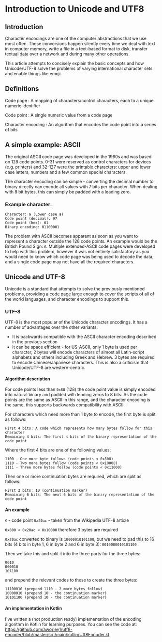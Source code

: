 # Introduction to Unicode and UTF8

## Introduction

Character encodings are one of the computer abstractions that we use most often. These conversions happen silently every time we deal with text in computer memory, write a file in
a text-based format to disk, transfer textual data over a network and during many other operations.

This article attempts to concisely explain the basic concepts and how Unicode/UTF-8 solve the problems of varying international character sets and enable things like emoji.

## Definitions

Code page
: A mapping of characters/control characters, each to a unique numeric identifier

Code point
: A single numeric value from a code page

Character encoding
: An algorithm that encodes the code point into a series of bits

## A simple example: ASCII

The original ASCII code page was developed in the 1960s and was based on 128 code points. 0-31 were reserved as control characters for devices (e.g. printers) and 32-127 were
the printable characters: upper and lower case letters, numbers and a few common special characters.

The character encoding can be simple - converting the decimal number to binary directly can encode all values with 7 bits per character. When dealing with 8 bit bytes, this can
simply be padded with a leading zero.

### Example character:
```
Character: a (Lower case a)
Code point (decimal): 97
Code point (hex): 61
Binary encoding: 01100001
```

The problem with ASCII becomes apparent as soon as you want to represent a character outside the 128 code points. An example would be the British Pound Sign: `£`.
Multiple extended-ASCII code pages were developed to help with this problem, however it was not entirely satisfactory as you would need to know which code page
was being used to decode the data, and a single code page may not have all the required characters.

## Unicode and UTF-8

Unicode is a standard that attempts to solve the previously mentioned problems, providing a code page large enough to cover the scripts of all of the world languages,
and character encodings to support this.

### UTF-8
UTF-8 is the most popular of the Unicode character encodings. It has a number of advantages over the other variants:
* It is backwards compatible with the ASCII character encoding described in the previous section
* It can be space efficient - for US-ASCII, only 1 byte is used per character, 2 bytes will encode characters of almost all Latin-script alphabets and others including Greek and
  Hebrew. 3 bytes are required to encode Chinese/Japanese characters. This is also a criticism that Unicode/UTF-8 are western-centric.

#### Algorithm description

For code points less than `0x80` (128) the code point value is simply encoded into natural binary and padded with leading zeros to 8 bits. As the code points are the same as
ASCII in this range, and the character encoding is the same, this supports backwards compatibility with ASCII.

For characters which need more than 1 byte to encode, the first byte is split as follows:

```
First 4 bits: A code which represents how many bytes follow for this character
Remaining 4 bits: The first 4 bits of the binary representation of the code point
```
Where the first 4 bits are one of the following values:
```
1100 - One more byte follows (code points < 0x800)
1110 - Two more bytes follow (code points < 0x10000)
1111 - Three more bytes follow (code points < 0x11000)
```

Then one or more continuation bytes are required, which are split as follows:
```
First 2 bits: 10 (continuation marker)
Remaining 6 bits: The next 6 bits of the binary representation of the code point
```

#### An example

`€` - code point `0x20ac` - taken from the Wikipedia UTF-8 article

`0x800 < 0x20ac < 0x10000` therefore 3 bytes are required

`0x20ac` converted to binary is `10000010101100`, but we need to pad this to 16 bits (4 bits in byte 1, 6 in byte 2 and 6 in byte 3):
`0010000010101100`

Then we take this and split it into the three parts for the three bytes:
```
0010
000010
101100
```

and prepend the relevant codes to these to create the three bytes:
```
11100010 (prepend 1110 - 2 more bytes follow)
10000010 (prepend 10 - the continuation marker)
10101100 (prepend 10 - the continuation marker)
```

#### An implementation in Kotlin

I've written a (not production ready) implementation of the encoding algorithm in Kotlin for learning purposes. You can see the code at:
https://github.com/aworley1/utf8-encoder/blob/master/src/main/kotlin/Utf8Encoder.kt